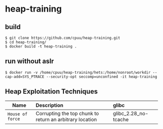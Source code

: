 # heap-training

## build
```
$ git clone https://github.com/cpuu/heap-training.git
$ cd heap-training/
$ docker build -t heap-training .
```

## run without aslr
```
$ docker run -v /home/cpuu/heap-training/hets:/home/nonroot/workdir --cap-add=SYS_PTRACE --security-opt seccomp=unconfined -it heap-training
```


## Heap Exploitation Techniques

| Name | Description | glibc |
|---|:---|:---|
| `House of force` |  Corrupting the top chunk to return an arbitrary location |glibc_2.28_no-tcache|

